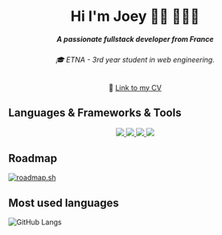
<h1 align="center">Hi I'm Joey 👋🏾 👩🏾‍💻</h1>
<h5 align="center">A passionate fullstack developer from France</h5>
<h6 align="center">🎓 ETNA - 3rd year student in web engineering.</h6>
<p align="center">
  📄 <a href="https://github.com/Joeybervin/Joeybervin/blob/main/CV%20BERVIN%20Joey%20-%20d%C3%A9veloppeuse%20fullstack.pdf" target="_blank">Link to my CV</a>
</p>

## Languages & Frameworks & Tools

<p align="center">
  <a href="https://skillicons.dev">
    <img src="https://skillicons.dev/icons?i=html,css,js,ts,sass,react,nodejs,redux,express,vite,python" />
    <img src="https://skillicons.dev/icons?i=mongodb,postgresql,mysql,docker" />
    <img src="https://skillicons.dev/icons?i=tailwind,bootstrap,vercel,git" />  
    <img src="https://skillicons.dev/icons?i=figma,illustrator" />  
  </a>
</p>

## Roadmap

[![roadmap.sh](https://roadmap.sh/card/wide/6807a39f85af3470eb2ddd84?variant=dark&roadmaps=full-stack%2Capi-design%2Cdocker%2Cdesign-system)](https://roadmap.sh)


## Most used languages

![GitHub Langs](https://github-readme-stats.vercel.app/api/top-langs/?username=Joeybervin&layout=compact&theme=black-gray)


<!--
**Joeybervin/Joeybervin** is a ✨ _special_ ✨ repository because its `README.md` (this file) appears on your GitHub profile.

Here are some ideas to get you started:

- 🔭 I’m currently working on ...
- 🌱 I’m currently learning ...
- 👯 I’m looking to collaborate on ...
- 💬 Ask me about ...
- 📫 How to reach me: ...
- ⚡ Fun fact: ...
-->
